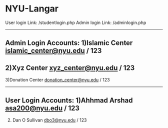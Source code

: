 # NYU-Langar

User login Link: /studentlogin.php
Admin login Link: /adminlogin.php

------------------------
Admin Login Accounts:
1)Islamic Center
islamic_center@nyu.edu / 123
------------
2)Xyz Center
xyz_center@nyu.edu / 123
------------
3)Donation Center
donation_center@nyu.edu / 123

------------------------
User Login Accounts:
1)Ahhmad Arshad
asa200@nyu.edu / 123
----------
2) Dan O Sullivan
dbo3@nyu.edu / 123 
